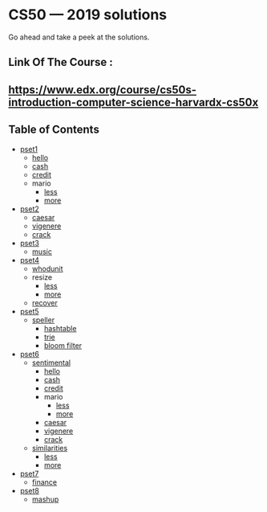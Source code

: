 CS50 — 2019 solutions
=====================

Go ahead and take a peek at the solutions.
## Link Of The Course :
## https://www.edx.org/course/cs50s-introduction-computer-science-harvardx-cs50x

## Table of Contents

- [pset1](/pset1)
  * [hello](/pset1/hello)
  * [cash](/pset1/cash)
  * [credit](/pset1/credit)
  * mario
    + [less](/pset1/mario/less)
    + [more](/pset1/mario/more)
- [pset2](/pset2)
  * [caesar](/pset2/caesar)
  * [vigenere](/pset2/vigenere)
  * [crack](/pset2/crack)
- [pset3](/pset3)
  * [music](/pset3/music)
- [pset4](/pset4)
  * [whodunit](/pset4/whodunit)
  * resize
    + [less](/pset4/resize/less)
    + [more](/pset4/resize/more)
  * [recover](/pset4/recover)
- [pset5](/pset5)
  * [speller](/pset5/speller)
    + [hashtable](/pset5/speller/hashtable)
    + [trie](/pset5/speller/trie)
    + [bloom filter](/pset5/speller/bloom_filter)
- [pset6](/pset6)
  * [sentimental](/pset6/sentimental)
    + [hello](/pset6/sentimental/hello)
    + [cash](/pset6/sentimental/cash)
    + [credit](/pset6/sentimental/credit)
    + mario
      - [less](/pset6/sentimental/mario/less)
      - [more](/pset6/sentimental/mario/more)
    + [caesar](/pset6/sentimental/caesar)
    + [vigenere](/pset6/sentimental/vigenere)
    + [crack](/pset6/sentimental/crack)
  * [similarities](/pset6/similarities)
    + [less](/pset6/similarities/less)
    + [more](/pset6/similarities/more)
- [pset7](/pset7)
  * [finance](/pset7/similarities)
- [pset8](/pset8)
  * [mashup](/pset8/mashup)
